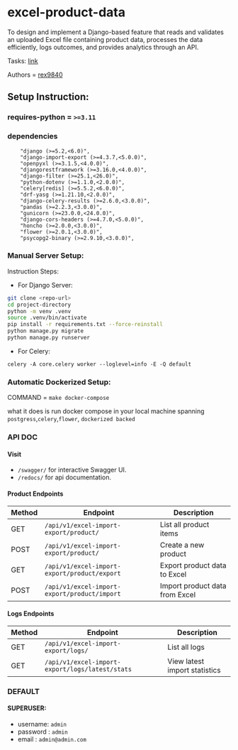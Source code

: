 # excel-product-data

To design and implement a Django-based feature that reads and validates an uploaded Excel file containing product data, processes the data efficiently, logs outcomes, and provides analytics through an API.

Tasks: [link](https://docs.google.com/document/d/1gWuUSzC8LrMMXT9I9QqyGcbJbCAiZDFV89m-Otcfg7U/edit?pli=1&tab=t.0)

Authors = [rex9840](https://github.com/rex9840)



## Setup Instruction: 
### requires-python = ``>=3.11``

### dependencies
```
    "django (>=5.2,<6.0)",
    "django-import-export (>=4.3.7,<5.0.0)",
    "openpyxl (>=3.1.5,<4.0.0)",
    "djangorestframework (>=3.16.0,<4.0.0)",
    "django-filter (>=25.1,<26.0)",
    "python-dotenv (>=1.1.0,<2.0.0)",
    "celery[redis] (>=5.5.2,<6.0.0)",
    "drf-yasg (>=1.21.10,<2.0.0)",
    "django-celery-results (>=2.6.0,<3.0.0)",
    "pandas (>=2.2.3,<3.0.0)",
    "gunicorn (>=23.0.0,<24.0.0)",
    "django-cors-headers (>=4.7.0,<5.0.0)",
    "honcho (>=2.0.0,<3.0.0)",
    "flower (>=2.0.1,<3.0.0)",
    "psycopg2-binary (>=2.9.10,<3.0.0)",
```

### Manual Server Setup: 
Instruction Steps: 
  - For Django Server:

```sh
git clone <repo-url>
cd project-directory
python -m venv .venv
source .venv/bin/activate
pip install -r requirements.txt --force-reinstall 
python manage.py migrate
python manage.py runserver
```
  - For Celery:
```
celery -A core.celery worker --loglevel=info -E -Q default

```

### Automatic Dockerized Setup: 

COMMAND = `` make docker-compose  ``

what it does is run docker compose in your local machine spanning ``postgress``,``celery``,``flower``, ``dockerized backed``

### API DOC

#### Visit 

- ``/swagger/`` for interactive Swagger UI.
- ``/redocs/`` for api documentation.


#### Product Endpoints
| Method | Endpoint                 | Description                    |
| ------ | ------------------------ | ------------------------------ |
| GET    | `/api/v1/excel-import-export/product/`       | List all product items         |
| POST   | `/api/v1/excel-import-export/product/`       | Create a new product           |
| GET    | `/api/v1/excel-import-export/product/export` | Export product data to Excel   |
| POST   | `/api/v1/excel-import-export/product/import` | Import product data from Excel |


####  Logs Endpoints
| Method | Endpoint                    | Description                   |
| ------ | --------------------------- | ----------------------------- |
| GET    | `/api/v1/excel-import-export/logs/`             | List all logs                 |
| GET    | `/api/v1/excel-import-export/logs/latest/stats` | View latest import statistics |


### DEFAULT 

#### SUPERUSER: 

- username: ``admin``
- password : ``admin``
- email  : ``admin@admin.com``






